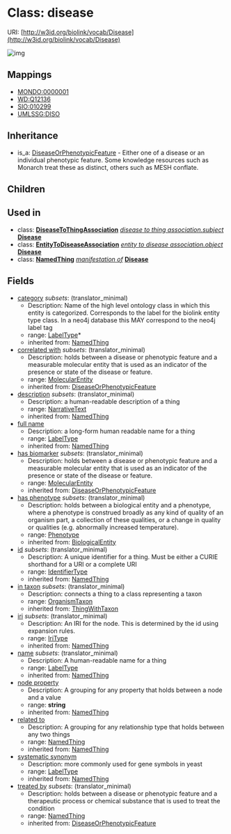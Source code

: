 # Class: disease




URI: [http://w3id.org/biolink/vocab/Disease](http://w3id.org/biolink/vocab/Disease)

![img](http://yuml.me/diagram/nofunky;dir:TB/class/\[Disease|id(i):identifier_type%20%3F;name(i):label_type%20%3F;category(i):label_type%20*;node_property(i):string%20%3F;iri(i):iri_type%20%3F;full_name(i):label_type%20%3F;description(i):narrative_text%20%3F;systematic_synonym(i):label_type%20%3F;has_phenotype(i):phenotype%20%3F]-%20treated%20by(i)%20%3F>\[NamedThing],%20\[Disease]-%20has%20biomarker(i)%20%3F>\[MolecularEntity],%20\[Disease]-%20correlated%20with(i)%20%3F>\[MolecularEntity],%20\[Disease]-%20in%20taxon(i)%20%3F>\[OrganismTaxon],%20\[Disease]-%20related%20to(i)%20%3F>\[NamedThing],%20\[DiseaseToThingAssociation]-%20subject(i)>\[Disease],%20\[EntityToDiseaseAssociation]-%20object(i)>\[Disease],%20\[NamedThing]-%20manifestation%20of(i)%20%3F>\[Disease],%20\[DiseaseOrPhenotypicFeature]^-\[Disease])
## Mappings

 * [MONDO:0000001](http://purl.obolibrary.org/obo/MONDO_0000001)
 * [WD:Q12136](http://purl.obolibrary.org/obo/WD_Q12136)
 * [SIO:010299](http://semanticscience.org/resource/SIO_010299)
 * [UMLSSG:DISO](http://purl.obolibrary.org/obo/UMLSSG_DISO)
## Inheritance

 *  is_a: [DiseaseOrPhenotypicFeature](DiseaseOrPhenotypicFeature.md) - Either one of a disease or an individual phenotypic feature. Some knowledge resources such as Monarch treat these as distinct, others such as MESH conflate.
## Children

## Used in

 *  class: **[DiseaseToThingAssociation](DiseaseToThingAssociation.md)** *[disease to thing association.subject](disease_to_thing_association_subject.md)* **[Disease](Disease.md)**
 *  class: **[EntityToDiseaseAssociation](EntityToDiseaseAssociation.md)** *[entity to disease association.object](entity_to_disease_association_object.md)* **[Disease](Disease.md)**
 *  class: **[NamedThing](NamedThing.md)** *[manifestation of](manifestation_of.md)* **[Disease](Disease.md)**
## Fields

 * [category](category.md) *subsets*: (translator_minimal)
    * Description: Name of the high level ontology class in which this entity is categorized. Corresponds to the label for the biolink entity type class. In a neo4j database this MAY correspond to the neo4j label tag
    * range: [LabelType](LabelType.md)*
    * inherited from: [NamedThing](NamedThing.md)
 * [correlated with](correlated_with.md) *subsets*: (translator_minimal)
    * Description: holds between a disease or phenotypic feature and a measurable molecular entity that is used as an indicator of the presence or state of the disease or feature.
    * range: [MolecularEntity](MolecularEntity.md)
    * inherited from: [DiseaseOrPhenotypicFeature](DiseaseOrPhenotypicFeature.md)
 * [description](description.md) *subsets*: (translator_minimal)
    * Description: a human-readable description of a thing
    * range: [NarrativeText](NarrativeText.md)
    * inherited from: [NamedThing](NamedThing.md)
 * [full name](full_name.md)
    * Description: a long-form human readable name for a thing
    * range: [LabelType](LabelType.md)
    * inherited from: [NamedThing](NamedThing.md)
 * [has biomarker](has_biomarker.md) *subsets*: (translator_minimal)
    * Description: holds between a disease or phenotypic feature and a measurable molecular entity that is used as an indicator of the presence or state of the disease or feature.
    * range: [MolecularEntity](MolecularEntity.md)
    * inherited from: [DiseaseOrPhenotypicFeature](DiseaseOrPhenotypicFeature.md)
 * [has phenotype](has_phenotype.md) *subsets*: (translator_minimal)
    * Description: holds between a biological entity and a phenotype, where a phenotype is construed broadly as any kind of quality of an organism part, a collection of these qualities, or a change in quality or qualities (e.g. abnormally increased temperature). 
    * range: [Phenotype](Phenotype.md)
    * inherited from: [BiologicalEntity](BiologicalEntity.md)
 * [id](id.md) *subsets*: (translator_minimal)
    * Description: A unique identifier for a thing. Must be either a CURIE shorthand for a URI or a complete URI
    * range: [IdentifierType](IdentifierType.md)
    * inherited from: [NamedThing](NamedThing.md)
 * [in taxon](in_taxon.md) *subsets*: (translator_minimal)
    * Description: connects a thing to a class representing a taxon
    * range: [OrganismTaxon](OrganismTaxon.md)
    * inherited from: [ThingWithTaxon](ThingWithTaxon.md)
 * [iri](iri.md) *subsets*: (translator_minimal)
    * Description: An IRI for the node. This is determined by the id using expansion rules.
    * range: [IriType](IriType.md)
    * inherited from: [NamedThing](NamedThing.md)
 * [name](name.md) *subsets*: (translator_minimal)
    * Description: A human-readable name for a thing
    * range: [LabelType](LabelType.md)
    * inherited from: [NamedThing](NamedThing.md)
 * [node property](node_property.md)
    * Description: A grouping for any property that holds between a node and a value
    * range: **string**
    * inherited from: [NamedThing](NamedThing.md)
 * [related to](related_to.md)
    * Description: A grouping for any relationship type that holds between any two things
    * range: [NamedThing](NamedThing.md)
    * inherited from: [NamedThing](NamedThing.md)
 * [systematic synonym](systematic_synonym.md)
    * Description: more commonly used for gene symbols in yeast
    * range: [LabelType](LabelType.md)
    * inherited from: [NamedThing](NamedThing.md)
 * [treated by](treated_by.md) *subsets*: (translator_minimal)
    * Description: holds between a disease or phenotypic feature and a therapeutic process or chemical substance that is used to treat the condition 
    * range: [NamedThing](NamedThing.md)
    * inherited from: [DiseaseOrPhenotypicFeature](DiseaseOrPhenotypicFeature.md)
